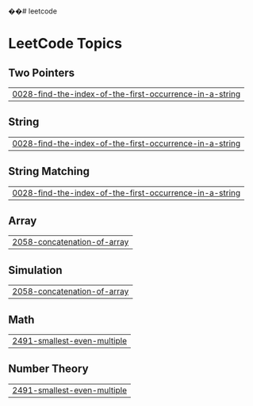 ��#   l e e t c o d e  
 
<!---LeetCode Topics Start-->
# LeetCode Topics
## Two Pointers
|  |
| ------- |
| [0028-find-the-index-of-the-first-occurrence-in-a-string](https://github.com/Muhammedminhaj798/leetcode/tree/master/0028-find-the-index-of-the-first-occurrence-in-a-string) |
## String
|  |
| ------- |
| [0028-find-the-index-of-the-first-occurrence-in-a-string](https://github.com/Muhammedminhaj798/leetcode/tree/master/0028-find-the-index-of-the-first-occurrence-in-a-string) |
## String Matching
|  |
| ------- |
| [0028-find-the-index-of-the-first-occurrence-in-a-string](https://github.com/Muhammedminhaj798/leetcode/tree/master/0028-find-the-index-of-the-first-occurrence-in-a-string) |
## Array
|  |
| ------- |
| [2058-concatenation-of-array](https://github.com/Muhammedminhaj798/leetcode/tree/master/2058-concatenation-of-array) |
## Simulation
|  |
| ------- |
| [2058-concatenation-of-array](https://github.com/Muhammedminhaj798/leetcode/tree/master/2058-concatenation-of-array) |
## Math
|  |
| ------- |
| [2491-smallest-even-multiple](https://github.com/Muhammedminhaj798/leetcode/tree/master/2491-smallest-even-multiple) |
## Number Theory
|  |
| ------- |
| [2491-smallest-even-multiple](https://github.com/Muhammedminhaj798/leetcode/tree/master/2491-smallest-even-multiple) |
<!---LeetCode Topics End-->